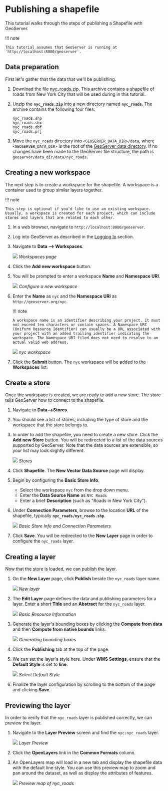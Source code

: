 # Publishing a shapefile

This tutorial walks through the steps of publishing a Shapefile with GeoServer.

!!! note

    This tutorial assumes that GeoServer is running at `http://localhost:8080/geoserver`.

## Data preparation

First let's gather that the data that we'll be publishing.

1.  Download the file [nyc_roads.zip](nyc_roads.zip). This archive contains a shapefile of roads from New York City that will be used during in this tutorial.

2.  Unzip the **`nyc_roads.zip`** into a new directory named **`nyc_roads`**. The archive contains the following four files:

        nyc_roads.shp
        nyc_roads.shx
        nyc_roads.dbf
        nyc_roads.prj

3.  Move the `nyc_roads` directory into `<GEOSERVER_DATA_DIR>/data`, where `<GEOSERVER_DATA_DIR>` is the root of the [GeoServer data directory](../../datadirectory/index.md). If no changes have been made to the GeoServer file structure, the path is `geoserver/data_dir/data/nyc_roads`.

## Creating a new workspace

The next step is to create a workspace for the shapefile. A workspace is a container used to group similar layers together.

!!! note

    This step is optional if you'd like to use an existing workspace. Usually, a workspace is created for each project, which can include stores and layers that are related to each other.

1.  In a web browser, navigate to `http://localhost:8080/geoserver`.

2.  Log into GeoServer as described in the [Logging In](../web-admin-quickstart/index.md#logging_in) section.

3.  Navigate to **Data --> Workspaces**.

    ![](../../data/webadmin/img/data_workspaces.png)
    *Workspaces page*

4.  Click the **Add new workspace** button.

5.  You will be prompted to enter a workspace **Name** and **Namespace URI**.

    ![](new_workspace.png)
    *Configure a new workspace*

6.  Enter the **Name** as `nyc` and the **Namespace URI** as `http://geoserver.org/nyc`.

    !!! note

        A workspace name is an identifier describing your project. It must not exceed ten characters or contain spaces. A Namespace URI (Uniform Resource Identifier) can usually be a URL associated with your project with an added trailing identifier indicating the workspace. The Namespace URI filed does not need to resolve to an actual valid web address.

    ![](workspace_nycroads.png)
    *nyc workspace*

7.  Click the **Submit** button. The `nyc` workspace will be added to the **Workspaces** list.

## Create a store

Once the workspace is created, we are ready to add a new store. The store tells GeoServer how to connect to the shapefile.

1.  Navigate to **Data-->Stores**.

2.  You should see a list of stores, including the type of store and the workspace that the store belongs to.

3.  In order to add the shapefile, you need to create a new store. Click the **Add new Store** button. You will be redirected to a list of the data sources supported by GeoServer. Note that the data sources are extensible, so your list may look slightly different.

    ![](stores_nycroads.png)
    *Stores*

4.  Click **Shapefile**. The **New Vector Data Source** page will display.

5.  Begin by configuring the **Basic Store Info**.

    -   Select the workspace `nyc` from the drop down menu.
    -   Enter the **Data Source Name** as `NYC Roads`
    -   Enter a brief **Description** (such as "Roads in New York City").

6.  Under **Connection Parameters**, browse to the location **URL** of the shapefile, typically **`nyc_roads/nyc_roads.shp`**.

    ![](new_shapefile.png)
    *Basic Store Info and Connection Parameters*

7.  Click **Save**. You will be redirected to the **New Layer** page in order to configure the `nyc_roads` layer.

## Creating a layer

Now that the store is loaded, we can publish the layer.

1.  On the **New Layer** page, click **Publish** beside the `nyc_roads` layer name.

    ![](new_layer.png)
    *New layer*

2.  The **Edit Layer** page defines the data and publishing parameters for a layer. Enter a short **Title** and an **Abstract** for the `nyc_roads` layer.

    ![](new_data.png)
    *Basic Resource Information*

3.  Generate the layer's bounding boxes by clicking the **Compute from data** and then **Compute from native bounds** links.

    ![](boundingbox.png)
    *Generating bounding boxes*

4.  Click the **Publishing** tab at the top of the page.

5.  We can set the layer's style here. Under **WMS Settings**, ensure that the **Default Style** is set to **line**.

    ![](style.png)
    *Select Default Style*

6.  Finalize the layer configuration by scrolling to the bottom of the page and clicking **Save**.

## Previewing the layer

In order to verify that the `nyc_roads` layer is published correctly, we can preview the layer.

1.  Navigate to the **Layer Preview** screen and find the `nyc:nyc_roads` layer.

    ![](layer_preview.png)
    *Layer Preview*

2.  Click the **OpenLayers** link in the **Common Formats** column.

3.  An OpenLayers map will load in a new tab and display the shapefile data with the default line style. You can use this preview map to zoom and pan around the dataset, as well as display the attributes of features.

    ![](openlayers.png)
    *Preview map of nyc_roads*
